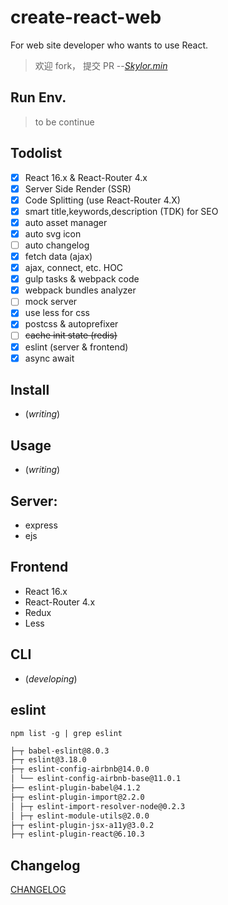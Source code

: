 # create-react-web

For web site developer who wants to use React.

> 欢迎 fork， 提交 PR  --[_Skylor.min_](http://www.fangyongle.com)

## Run Env.

> to be continue

## Todolist

- [x] React 16.x & React-Router 4.x
- [x] Server Side Render (SSR)
- [x] Code Splitting (use React-Router 4.X)
- [x] smart title,keywords,description (TDK) for SEO
- [x] auto asset manager
- [x] auto svg icon
- [ ] auto changelog
- [x] fetch data (ajax)
- [x] ajax, connect, etc. HOC
- [x] gulp tasks & webpack code
- [x] webpack bundles analyzer
- [ ] mock server
- [x] use less for css
- [x] postcss & autoprefixer
- [ ] <del>cache init state (redis)</del>
- [x] eslint (server & frontend)
- [x] async await

## Install

* (_writing_)

## Usage

* (_writing_)

## Server:

* express
* ejs

## Frontend

* React 16.x
* React-Router 4.x
* Redux
* Less

## CLI

* (_developing_)

## eslint 

`npm list -g | grep eslint`


```bash
├─┬ babel-eslint@8.0.3
├─┬ eslint@3.18.0
├─┬ eslint-config-airbnb@14.0.0
│ └── eslint-config-airbnb-base@11.0.1
├── eslint-plugin-babel@4.1.2
├─┬ eslint-plugin-import@2.2.0
│ ├─┬ eslint-import-resolver-node@0.2.3
│ ├─┬ eslint-module-utils@2.0.0
├─┬ eslint-plugin-jsx-a11y@3.0.2
├─┬ eslint-plugin-react@6.10.3
```

## Changelog

[CHANGELOG](/CHANGELOG.md)

